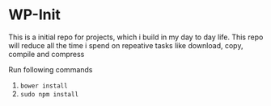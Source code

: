 WP-Init
=======
This is a initial repo for projects, which i build in my day to day life. This repo will reduce all the time i spend on repeative tasks like download, copy, compile and compress

Run following commands

1. `bower install`
2. `sudo npm install`